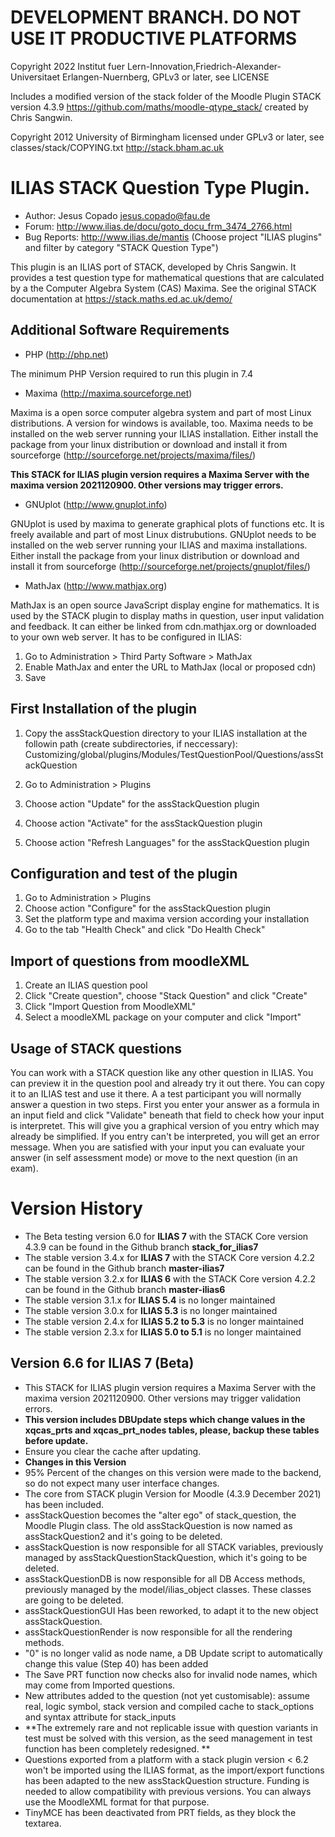 
DEVELOPMENT BRANCH. DO NOT USE IT PRODUCTIVE PLATFORMS
================================

Copyright 2022 Institut fuer Lern-Innovation,Friedrich-Alexander-Universitaet Erlangen-Nuernberg, GPLv3 or later, see LICENSE

Includes a modified version of the stack folder of the Moodle Plugin STACK version 4.3.9
https://github.com/maths/moodle-qtype_stack/ created by Chris Sangwin.

Copyright 2012 University of Birmingham
licensed under GPLv3 or later, see classes/stack/COPYING.txt
http://stack.bham.ac.uk

ILIAS STACK Question Type Plugin.
================================

- Author: Jesus Copado <jesus.copado@fau.de>
- Forum: http://www.ilias.de/docu/goto_docu_frm_3474_2766.html
- Bug Reports: http://www.ilias.de/mantis (Choose project "ILIAS plugins" and filter by category "STACK Question Type")

This plugin is an ILIAS port of STACK, developed by Chris Sangwin. It provides a test question type
for mathematical questions that are calculated by a the Computer Algebra System (CAS) Maxima.
See the original STACK documentation at https://stack.maths.ed.ac.uk/demo/

Additional Software Requirements
--------------------------------

* PHP (http://php.net)

The minimum PHP Version required to run this plugin in 7.4

* Maxima (http://maxima.sourceforge.net)

Maxima is a open sorce computer algebra system and part of most Linux distributions.
A version for windows is available, too. Maxima needs to be installed on the web server running
your ILIAS installation.
Either install the package from your linux distribution or download and install it from
sourceforge (http://sourceforge.net/projects/maxima/files/)

**This STACK for ILIAS plugin version requires a Maxima Server with the maxima version 2021120900. Other versions may trigger errors.**


* GNUplot (http://www.gnuplot.info)

GNUplot is used by maxima to generate graphical plots of functions etc. It is freely available
and part of most Linux distrubutions. GNUplot needs to be installed on the web server
running your ILIAS and maxima installations.
Either install the package from your linux distribution or download and install it from
sourceforge (http://sourceforge.net/projects/gnuplot/files/)

* MathJax (http://www.mathjax.org)

MathJax is an open source JavaScript display engine for mathematics. It is used by the STACK plugin
to display maths in question, user input validation and feedback. It can either be linked from
cdn.mathjax.org or downloaded to your own web server. It has to be configured in ILIAS:

1. Go to Administration > Third Party Software > MathJax
2. Enable MathJax and enter the URL to MathJax (local or proposed cdn)
3. Save

First Installation of the plugin
--------------------------------
1. Copy the assStackQuestion directory to your ILIAS installation at the followin path
(create subdirectories, if neccessary):
Customizing/global/plugins/Modules/TestQuestionPool/Questions/assStackQuestion

2. Go to Administration > Plugins
3. Choose action "Update" for the assStackQuestion plugin
4. Choose action "Activate" for the assStackQuestion plugin
5. Choose action "Refresh Languages" for the assStackQuestion plugin

Configuration and test of the plugin
------------------------------------
1. Go to Administration > Plugins
2. Choose action "Configure" for the assStackQuestion plugin
3. Set the platform type and maxima version according your installation
4. Go to the tab "Health Check" and click "Do Health Check"

Import of questions from moodleXML
----------------------------------
1. Create an ILIAS question pool
2. Click "Create question", choose "Stack Question" and click "Create"
3. Click "Import Question from MoodleXML"
4. Select a moodleXML package on your computer and click "Import"

Usage of STACK questions
------------------------
You can work with a STACK question like any other question in ILIAS. You can preview it in the question pool
and already try it out there. You can copy it to an ILIAS test and use it there.  A a test participant you will
normally answer a question in two steps. First you enter your answer as a formula in an input field and click "Validate"
beneath that field to check how your input is interpretet. This will give you a graphical version of you entry which may
already be simplified. If you entry can't be interpreted, you will get an error message. When you are satisfied with your
input you can evaluate your answer (in self assessment mode) or move to the next question (in an exam).

Version History
===============

* The Beta testing version 6.0 for **ILIAS 7** with the STACK Core version 4.3.9 can be found in the Github branch **stack_for_ilias7**
* The stable version 3.4.x for **ILIAS 7** with the STACK Core version 4.2.2 can be found in the Github branch **master-ilias7**
* The stable version 3.2.x for **ILIAS 6** with the STACK Core version 4.2.2 can be found in the Github branch **master-ilias6**
* The stable version 3.1.x for **ILIAS 5.4** is no longer maintained
* The stable version 3.0.x for **ILIAS 5.3** is no longer maintained
* The stable version 2.4.x for **ILIAS 5.2 to 5.3** is no longer maintained
* The stable version 2.3.x for **ILIAS 5.0 to 5.1** is no longer maintained

Version 6.6 for ILIAS 7 (Beta)
----------------------------------------
- This STACK for ILIAS plugin version requires a Maxima Server with the maxima version 2021120900. Other versions may trigger validation errors.
- **This version includes DBUpdate steps which change values in the xqcas_prts and xqcas_prt_nodes tables, please, backup these tables before update.**
- Ensure you clear the cache after updating.
- **Changes in this Version**
- 95% Percent of the changes on this version were made to the backend, so do not expect many user interface changes.
- The core from STACK plugin Version for Moodle (4.3.9 December 2021) has been included.
- assStackQuestion becomes the "alter ego" of stack_question, the Moodle Plugin class. The old assStackQuestion is now named as assStackQuestion2 and it's going to be deleted.
- assStackQuestion is now responsible for all STACK variables, previously managed by assStackQuestionStackQuestion, which it's going to be deleted.
- assStackQuestionDB is now responsible for all DB Access methods, previously managed by the model/ilias_object classes. These classes are going to be deleted.
- assStackQuestionGUI Has been reworked, to adapt it to the new object assStackQuestion.
- assStackQuestionRender is now responsible for all the rendering methods.
- "0" is no longer valid as node name, a DB Update script to automatically change this value (Step 40) has been added
- The Save PRT function now checks also for invalid node names, which may come from Imported questions.
- New attributes added to the question (not yet customisable): assume real, logic symbol, stack version and compiled cache to stack_options  and syntax attribute for stack_inputs
- **The extremely rare and not replicable issue with question variants in test must be solved with this version, as the seed management in test function has been completely redesigned. **
- Questions exported from a platform with a stack plugin version < 6.2 won't be imported using the ILIAS format, as the import/export functions has been adapted to the new assStackQuestion structure. Funding is needed to allow compatibility with previous versions. You can always use the MoodleXML format for that purpose.
- TinyMCE has been deactivated from PRT fields, as they block the textarea.